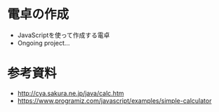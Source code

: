 # 電卓の作成
- JavaScriptを使って作成する電卓
- Ongoing project...

# 参考資料
- http://cya.sakura.ne.jp/java/calc.htm
- https://www.programiz.com/javascript/examples/simple-calculator